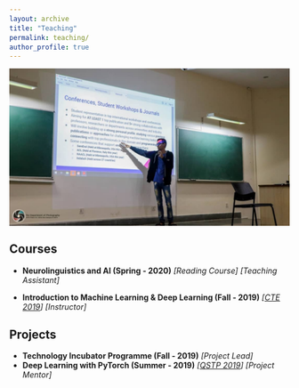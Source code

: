 ```yaml
---
layout: archive
title: "Teaching"
permalink: teaching/
author_profile: true
---
```


<p align="center"><img align="center" src="../images/tip_close.jpg" alt="cover" style="zoom:50%;" /></p>


## Courses

* **Neurolinguistics and AI (Spring - 2020)**  *[Reading Course] [Teaching Assistant]*

* **Introduction to Machine Learning & Deep Learning (Fall - 2019)**  *[[CTE 2019](<https://bpgc-cte.org/>)] [Instructor]*

  

## Projects

* **Technology Incubator Programme (Fall - 2019)**  *[Project Lead]*
* **Deep Learning with PyTorch (Summer - 2019)**  *[[QSTP 2019](<https://sites.google.com/view/qstp19/home>)] [Project Mentor]*